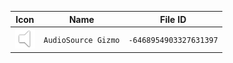 | Icon | Name | File ID |
| ---  | ---  | ---     |
| ![](AudioSource%20Gizmo.png) | `AudioSource Gizmo` | `-6468954903327631397` |
